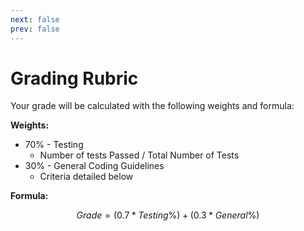 ```yaml
---
next: false
prev: false
---
```

# Grading Rubric

Your grade will be calculated with the following weights and formula:

**Weights:**

- 70% - Testing
  - Number of tests Passed / Total Number of Tests
- 30% - General Coding Guidelines
  - Criteria detailed below

**Formula:**

$$Grade = (0.7 * Testing\%) + (0.3 * General\%)$$

<!--@include: ../../../parts/rubric-boiler.md-->
